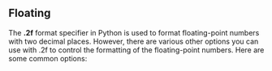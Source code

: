 ## Floating

The **.2f** format specifier in Python is used to format floating-point numbers with two decimal places. However, there are various other options you can use with .2f to control the formatting of the floating-point numbers. Here are some common options:
